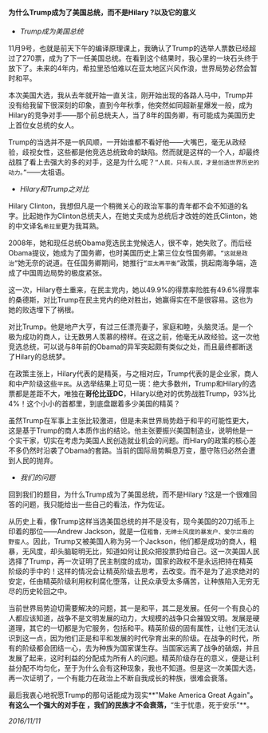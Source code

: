 #### 为什么Trump成为了美国总统，而不是Hilary ?以及它的意义

- *Trump成为美国总统*

11月9号，也就是前天下午的编译原理课上，我确认了Trump的选举人票数已经超过了270票，成为了下一任美国总统。在看到这个结果时，我心里的一块石头终于放下了。未来的4年内，希拉里恐怕难以在亚太地区兴风作浪，世界局势必然会暂时和平。

本次美国大选，我从去年就开始一直关注，刚开始出现的各路人马中，Trump并没有给我留下很深刻的印象，直到今年秋季，他突然如同超新星爆发一般，成为Hilary的竞争对手——那个前总统夫人，当了8年的国务卿，有可能成为美国历史上首位女总统的女人。

Trump的当选并不是一帆风顺，一开始谁都不看好他——大嘴巴，毫无从政经验，歧视女性，这些都是他竞选总统致命的缺陷。然而就是这样的一个人，却最终战胜了看上去强大的多的对手，这是为什么呢？`“人民，只有人民，才是创造世界历史的动力。”`——太祖语。

- *Hilary和Trump之对比*

Hilary Clinton，我想但凡是一个稍微关心的政治军事的青年都不会不知道的名字。比起她作为Clinton总统夫人，在她丈夫成为总统后才改姓的姓氏Clinton，她的中文译名`希拉里`更为我耳熟。

2008年，她和现任总统Obama竞选民主党候选人，很不幸，她失败了。而后经Obama提议，她成为了国务卿，也时美国历史上第三位女性国务卿。`“这就是政治”`她无奈的说道。在任国务卿期间，她推行`“亚太再平衡”`政策，挑起南海争端，造成了中国周边局势的极度紧张。

这一次，Hilary卷土重来，在民主党内，她以49.9%的得票率险胜有49.6%得票率的桑德斯，对比Trump在民主党内的绝对胜出，她赢得实在不是很容易。这也为她的败选埋下了祸根。

对比Trump。他是地产大亨，有过三任漂亮妻子，家庭和睦，头脑灵活。是一个极为成功的商人，让无数男人羡慕的榜样。在这之前，他毫无从政经验。这一次他竞选总统，可以说与8年前的Obama的异军突起颇有类似之处，而且最终都断送了Hilary的总统梦。

在政策主张上，Hilary代表的是精英，与之相对应，Trump代表的是企业家，商人和中产阶级这些`平民`。从选举结果上可见一斑：绝大多数州，Trump和Hilary的选票都是差距不大，唯独在**哥伦比亚DC**，Hilary以绝对的优势战胜Trump，93%比4%！这个小小的首都里，到底盘踞着多少美国的精英？

虽然Trump在军事上主张比较激进，但是未来世界局势趋于和平的可能性更大，这是基于Trump的商人本质作出的结论。他主张要振兴美国制造业，说明他是一个实干家，切实在考虑为美国人民创造就业机会的问题。而Hlary的政策的核心差不多仍然时沿袭了Obama的套路。当前的国际局势瞬息万变，墨守陈归必然会遭到人民的抛弃。

- *我们的问题*

回到我们的题目，为什么Trump成为了美国总统，而不是Hilary ?这是一个很难回答的问题，我只能给出一些自己的看法，作为佐证。

从历史上看，像Trump这样当选美国总统的并不是没有，现今美国的20刀纸币上印着的那位——Andrew Jackson，就是一位`粗鲁，无绅士风度的暴发户、爱尔兰裔的野蛮人`。因此，Trump又被美国人称为另一个Jackson，他们都是成功的商人，粗暴，无风度，却头脑聪明无比，知道如何让民众把投票扔给自己。这一次美国人民选择了Trump，再一次证明了民主制度的成功，国家的政权不是永远把持在精英阶级的手中的！这样的情况会让精英阶级去思考，去改变。而不是为了追求绝对的安定，任由精英阶级利用权利腐化堕落，让民众承受太多痛苦，让种族陷入无穷无尽的历史轮回之中。

当前世界局势迫切需要解决的问题，其一是和平，其二是发展。任何一个有良心的人都应该知道，战争不是文明发展的动力，大规模的战争只会摧毁文明。发展是硬道理，其它的一切都是为它服务，包括和平。精英阶级的固有属性，让他们无法认识到这一点，因为他们正是和平和发展的时代孕育出来的阶级。在战争的时代，所有的阶级都会团结一心，去为种族为国家谋生存。当国家远离了战争的硝烟，并且发展了起来，这时利益的分配成为所有人的问题。精英阶级存在的意义，便是让利益分配不均匀化，至于为什么会有这种现象，我也不知道。但是这一次美国大选，再一次证明了，一个有能力在政治上不断自我成长的种族，很难会衰落。

最后我衷心地祝愿Trump的那句话能成为现实**"Make America Great Again"**。有这么一个强大的对手在 ，我们的民族才不会衰落，**“生于忧患，死于安乐”**。

*2016/11/11*